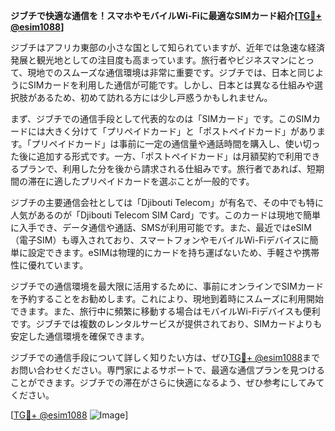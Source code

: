 **ジブチで快適な通信を！スマホやモバイルWi-Fiに最適なSIMカード紹介[[TG💪+ @esim1088](https://t.me/s/esim1088)]**

ジブチはアフリカ東部の小さな国として知られていますが、近年では急速な経済発展と観光地としての注目度も高まっています。旅行者やビジネスマンにとって、現地でのスムーズな通信環境は非常に重要です。ジブチでは、日本と同じようにSIMカードを利用した通信が可能です。しかし、日本とは異なる仕組みや選択肢があるため、初めて訪れる方には少し戸惑うかもしれません。

まず、ジブチでの通信手段として代表的なのは「SIMカード」です。このSIMカードには大きく分けて「プリペイドカード」と「ポストペイドカード」があります。「プリペイドカード」は事前に一定の通信量や通話時間を購入し、使い切った後に追加する形式です。一方、「ポストペイドカード」は月額契約で利用できるプランで、利用した分を後から請求される仕組みです。旅行者であれば、短期間の滞在に適したプリペイドカードを選ぶことが一般的です。

ジブチの主要通信会社としては「Djibouti Telecom」が有名で、その中でも特に人気があるのが「Djibouti Telecom SIM Card」です。このカードは現地で簡単に入手でき、データ通信や通話、SMSが利用可能です。また、最近ではeSIM（電子SIM）も導入されており、スマートフォンやモバイルWi-Fiデバイスに簡単に設定できます。eSIMは物理的にカードを持ち運ばないため、手軽さや携帯性に優れています。

ジブチでの通信環境を最大限に活用するために、事前にオンラインでSIMカードを予約することをお勧めします。これにより、現地到着時にスムーズに利用開始できます。また、旅行中に頻繁に移動する場合はモバイルWi-Fiデバイスも便利です。ジブチでは複数のレンタルサービスが提供されており、SIMカードよりも安定した通信環境を確保できます。

ジブチでの通信手段について詳しく知りたい方は、ぜひ[TG💪+ @esim1088](https://t.me/s/esim1088)までお問い合わせください。専門家によるサポートで、最適な通信プランを見つけることができます。ジブチでの滞在がさらに快適になるよう、ぜひ参考にしてみてください。

[[TG💪+ @esim1088](https://t.me/s/esim1088) ![Image](https://i.postimg.cc/Y0z9fWf4/image.png)]
